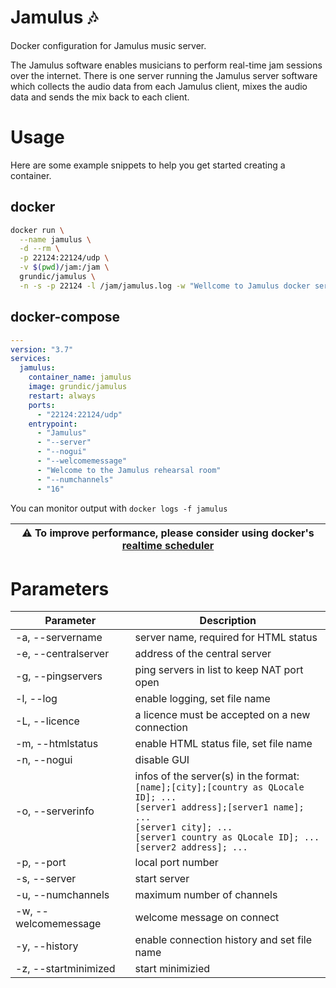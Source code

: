 # Jamulus 🎶
Docker configuration for Jamulus music server.

The Jamulus software enables musicians to perform real-time jam sessions over the internet. There is one server running the Jamulus server software which collects the audio data from each Jamulus client, mixes the audio data and sends the mix back to each client.

# Usage

Here are some example snippets to help you get started creating a container.

## docker

```bash
docker run \
  --name jamulus \
  -d --rm \
  -p 22124:22124/udp \
  -v $(pwd)/jam:/jam \
  grundic/jamulus \
  -n -s -p 22124 -l /jam/jamulus.log -w "Wellcome to Jamulus docker server."
```

## docker-compose

```yaml
---
version: "3.7"
services:
  jamulus:
    container_name: jamulus 
    image: grundic/jamulus
    restart: always
    ports:
      - "22124:22124/udp"
    entrypoint:
      - "Jamulus"
      - "--server"
      - "--nogui"
      - "--welcomemessage"
      - "Welcome to the Jamulus rehearsal room"
      - "--numchannels"
      - "16"
```

You can monitor output with `docker logs -f jamulus`

| ⚠️ To improve performance, please consider using docker's [realtime scheduler](https://docs.docker.com/config/containers/resource_constraints/#configure-the-realtime-scheduler) |
| --- |

# Parameters

|Parameter   |Description   |
|---|---|
|-a, --servername   |server name, required for HTML status   |
|-e, --centralserver   |address of the central server   |
|-g, --pingservers   |ping servers in list to keep NAT port open   |
|-l, --log   |enable logging, set file name   |
|-L, --licence   |a licence must be accepted on a new connection   |
|-m, --htmlstatus   |enable HTML status file, set file name   |
|-n, --nogui   |disable GUI   |
|-o, --serverinfo   |infos of the server(s) in the format:<br>`[name];[city];[country as QLocale ID]; ...`<br>`[server1 address];[server1 name]; ...`<br>`[server1 city]; ...`<br>`[server1 country as QLocale ID]; ...`<br>`[server2 address]; ... `   |
|-p, --port   |local port number   |
|-s, --server   |start server   |
|-u, --numchannels   |maximum number of channels   |
|-w, --welcomemessage   |welcome message on connect   |
|-y, --history   |enable connection history and set file name   |
|-z, --startminimized   |start minimizied   |
